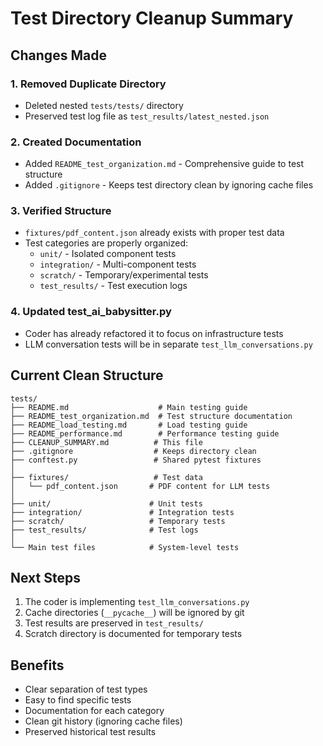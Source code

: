 # Test Directory Cleanup Summary

## Changes Made

### 1. Removed Duplicate Directory
- Deleted nested `tests/tests/` directory
- Preserved test log file as `test_results/latest_nested.json`

### 2. Created Documentation
- Added `README_test_organization.md` - Comprehensive guide to test structure
- Added `.gitignore` - Keeps test directory clean by ignoring cache files

### 3. Verified Structure
- `fixtures/pdf_content.json` already exists with proper test data
- Test categories are properly organized:
  - `unit/` - Isolated component tests
  - `integration/` - Multi-component tests
  - `scratch/` - Temporary/experimental tests
  - `test_results/` - Test execution logs

### 4. Updated test_ai_babysitter.py
- Coder has already refactored it to focus on infrastructure tests
- LLM conversation tests will be in separate `test_llm_conversations.py`

## Current Clean Structure

```
tests/
├── README.md                    # Main testing guide
├── README_test_organization.md  # Test structure documentation
├── README_load_testing.md       # Load testing guide
├── README_performance.md        # Performance testing guide
├── CLEANUP_SUMMARY.md          # This file
├── .gitignore                  # Keeps directory clean
├── conftest.py                 # Shared pytest fixtures
│
├── fixtures/                   # Test data
│   └── pdf_content.json       # PDF content for LLM tests
│
├── unit/                      # Unit tests
├── integration/               # Integration tests
├── scratch/                   # Temporary tests
├── test_results/              # Test logs
│
└── Main test files            # System-level tests
```

## Next Steps

1. The coder is implementing `test_llm_conversations.py`
2. Cache directories (`__pycache__`) will be ignored by git
3. Test results are preserved in `test_results/`
4. Scratch directory is documented for temporary tests

## Benefits

- Clear separation of test types
- Easy to find specific tests
- Documentation for each category
- Clean git history (ignoring cache files)
- Preserved historical test results